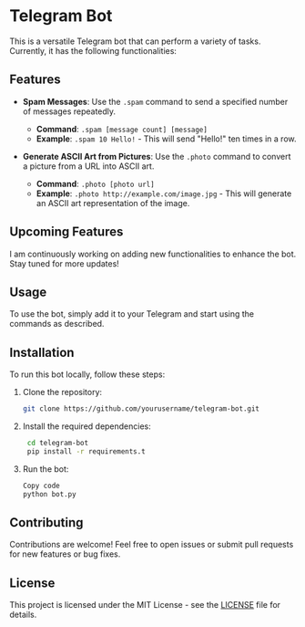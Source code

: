 # Telegram Bot

This is a versatile Telegram bot that can perform a variety of tasks. Currently, it has the following functionalities:

## Features

- **Spam Messages**: Use the `.spam` command to send a specified number of messages repeatedly.
  - **Command**: `.spam [message count] [message]`
  - **Example**: `.spam 10 Hello!` - This will send "Hello!" ten times in a row.

- **Generate ASCII Art from Pictures**: Use the `.photo` command to convert a picture from a URL into ASCII art.
  - **Command**: `.photo [photo url]`
  - **Example**: `.photo http://example.com/image.jpg` - This will generate an ASCII art representation of the image.

## Upcoming Features

I am continuously working on adding new functionalities to enhance the bot. Stay tuned for more updates!

## Usage

To use the bot, simply add it to your Telegram and start using the commands as described.

## Installation

To run this bot locally, follow these steps:

1. Clone the repository:
   ```bash
   git clone https://github.com/yourusername/telegram-bot.git
2. Install the required dependencies:
   ```bash
    cd telegram-bot
    pip install -r requirements.t
3. Run the bot:
    ```bash
    Copy code
    python bot.py
    
## Contributing
Contributions are welcome! Feel free to open issues or submit pull requests for new features or bug fixes.

## License
This project is licensed under the MIT License - see the [LICENSE](license) file for details.

